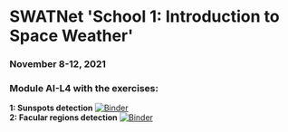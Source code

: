 # SWATNet 'School 1: Introduction to Space Weather'
### November 8-12, 2021 
### **Module AI-L4** with the exercises:
**1: Sunspots detection** [![Binder](https://mybinder.org/badge_logo.svg)](https://mybinder.org/v2/gh/SWATNetSchools/School1/master?labpath=sunspots.ipynb) <br />
**2: Facular regions detection** [![Binder](https://mybinder.org/badge_logo.svg)](https://mybinder.org/v2/gh/SWATNetSchools/School1/master?labpath=facular-regions.ipynb) <br />
